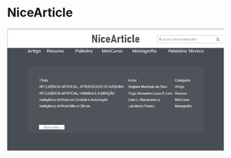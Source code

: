 # NiceArticle
![imagem incial](https://github.com/matheuskildere/NiceArticle/blob/master/inicial.png)

